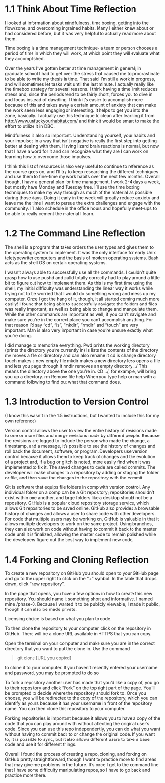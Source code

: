 # 1.1 Think About Time Reflection

I looked at information about mindfulness, time boxing, getting into the flow/zone, and overcoming ingrained habits. Many I either knew about or had considered before, but it was very helpful to actually read more about them.

Time boxing is a time management technique- a team or person chooses a period of time in which they will work, at which point they will evaluate what they accomplished.

Over the years I’ve gotten better at time management in general; in graduate school I had to get over the stress that caused me to procrastinate to be able to write my thesis in time. That said, I’m still a work in progress, and will sometimes let tasks wait until the last minute. I actually really like the timebox strategy for several reasons. I think having a time limit reduces stress and, since the periods tend to be fairly short, forces you to dive in and focus instead of dawdling. I think it’s easier to accomplish more because of this and takes away a certain amount of anxiety that can make the work seem less engaging or interesting. It helps to get you into the zone, basically. I actually use this technique to clean after learning it from http://www.unfuckyourhabitat.com/ and think it would be smart to make the effort to utilize it in DBC.

Mindfulness is also so important. Understanding yourself, your habits and your impulses in a way that isn’t negative is really the first step into getting better at dealing with them. Having lizard brain reactions is normal, but now that I have a word for it and can recognize what they are I can work on learning how to overcome those impulses.

I think this list of resources is also very useful to continue to reference as the course goes on, and I’ll try to keep researching the different techniques and use them to fine-time my work habits over the next few months. Overall though, I have a general plan for time management. I work 2-4 days a week, but mostly have Monday and Tuesday free. I’ll use the time boxing techniques to make my way through as much of the material as possible during those days. Doing it early in the week will greatly reduce anxiety and leave me the time I want to pursue the extra challenges and engage with the community. I’ll also schedule in the office hours and hopefully meet-ups to be able to really cement the material I learn.



# 1.2 The Command Line Reflection

The shell is a program that takes orders the user types and gives them to the operating system to implement. It was the only interface for early Unix teletypewriter computers and the basis of modern operating systems. Bash acts as the shell OS on certain operating systems.

I wasn’t always able to successfully use all the commands. I couldn’t quite grasp how to use pushd and pulld totally correctly had to play around a little bit to figure out how to implement them. As this is my first time using the shell, my initial difficulty was understanding the linear way it works while trying not to be worried that I would do something wrong and mess up my computer. Once I got the hang of it, though, it all started coming much more easily! I found that being able to successfully navigate the folders and files was really important, as well as being able to change and manipulate them. While the other commands are important as well, if you can’t navigate and make sure you’re in the correct place you can’t accomplish anything. For that reason I’d say “cd”, “ls”, “mkdir”, “rmdir” and “touch” are very important. Man is also very important in case you’re unsure exactly what you’re doing.

I did manage to memorize everything.
Pwd prints the working directory (prints the directory you’re currently in)
ls lists the contents of the directory
mv moves a file or directory and can also rename it
cd is change directory
touch makes a new empty file
mkdir makes a new directory
less opens a file and lets you page through it
rmdir removes an empty directory
../ This means the directory above the one you’re in. CD ../, for example, will bring you up a directory.
rm Remove file
help When you type help or man with a command following to find out what that command does.


# 1.3 Introduction to Version Control
(I know this wasn't in the 1.5 instructions, but I wanted to include this for my own reference)

Version control allows the user to view the entire history of revisions made to one or more files and merge revisions made by different people. Because the revisions are logged to include the person who made the change, a timestamp, and a message, it’s possible to see the history of changes and roll back the document, software, or program. Developers use version control because it allows them to keep track of changes and the evolution of a project and, if a bug or glitch is noted, more easily find when it was implemented to fix it. The saved changes to code are called commits. The developer will make changes to a repository by adding or staging the folder or file, and then save the changes to the repository with the commit.

 

Git is software that equips file folders in comp with version control. Any individual folder on a comp can be a Git repository; repositories shouldn’t exist within one another, and large folders like a desktop should not be a repository. GitHub is a popular cloud repository storage service, which allows Git repositories to be saved online. GitHub also provides a browsable history of changes and allows a user to share code with other developers. For code that multiple users may be working on, GitHub is valuable in that it allows multiple developers to work on the same project. Using branches, they can also work on code without having to commit it back to the master code until it is finalized, allowing the master code to remain polished while the developers figure out the best way to implement new code.

# 1.4 Forking and Cloning Reflection  

To create a new repository on GitHub you should open to your GitHub page and go to the upper right to click on the “+” symbol. In the table that drops down, click “new repository”.

 

In the page that opens, you have a few options in how to create this new repository. You should name it something short and informative. I named mine /phase-0. Because I wanted it to be publicly viewable, I made it public, though it can also be made private.

 

Licensing choice is based on what you plan to code.

 

To then clone the repository to your computer, click on the repository in GitHub. There will be a clone URL available in HTTPS that you can copy.

 

Open the terminal on your computer and make sure you are in the correct directory that you want to put the clone in. Use the command

> git clone [URL you copied]

to clone it to your computer. If you haven’t recently entered your username and password, you may be prompted to do so.

 

To fork a repository another user has made that you’d like a copy of, you go to their repository and click “Fork” on the top right part of the page. You’ll be prompted to decide where the repository should fork to. Once you choose, you will be redirected to the copy of the repository, which you can identify as yours because it has your username in front of the repository name. You can then clone this repository to your computer.

 

Forking repositories is important because it allows you to have a copy of the code that you can play around with without affecting the original user’s code. Since you can use this repo independently, you can do what you want without having to commit back to or change the original code. If you want to, it is possible to sync, but it also allows different users to take a base code and use it for different things.

 

Overall I found the process of creating a repo, cloning, and forking on GitHub pretty straightforward, though I want to practice more to find areas that may give me problems in the future. It’s once I get to the command line that I have some difficulty manipulating repos, so I have to go back and practice more there.